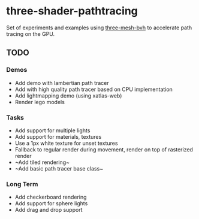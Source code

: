 # three-shader-pathtracing

Set of experiments and examples using [three-mesh-bvh](https://github.com/gkjohnson/three-mesh-bvh) to accelerate path tracing on the GPU.

## TODO

### Demos
- Add demo with lambertian path tracer
- Add with high quality path tracer based on CPU implementation
- Add lightmapping demo (using xatlas-web)
- Render lego models

### Tasks
- Add support for multiple lights
- Add support for materials, textures
- Use a 1px white texture for unset textures
- Fallback to regular render during movement, render on top of rasterized render
- ~Add tiled rendering~
- ~Add basic path tracer base class~

### Long Term
- Add checkerboard rendering
- Add support for sphere lights
- Add drag and drop support
